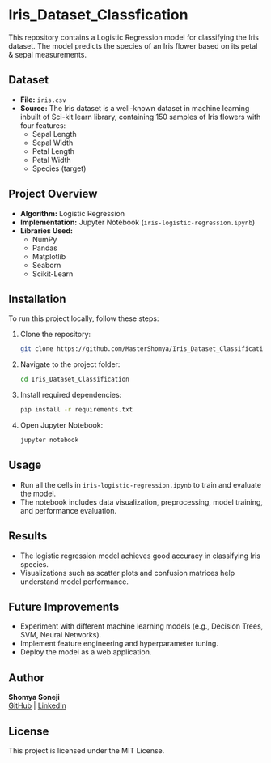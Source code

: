 # Iris_Dataset_Classfication

This repository contains a Logistic Regression model for classifying the Iris dataset. The model predicts the species of an Iris flower based on its petal & sepal measurements.

## Dataset
- **File:** `iris.csv`
- **Source:** The Iris dataset is a well-known dataset in machine learning inbuilt of Sci-kit learn library, containing 150 samples of Iris flowers with four features:
  - Sepal Length
  - Sepal Width
  - Petal Length
  - Petal Width
  - Species (target)

## Project Overview
- **Algorithm:** Logistic Regression
- **Implementation:** Jupyter Notebook (`iris-logistic-regression.ipynb`)
- **Libraries Used:**
  - NumPy
  - Pandas
  - Matplotlib
  - Seaborn
  - Scikit-Learn

## Installation
To run this project locally, follow these steps:

1. Clone the repository:
   ```bash
   git clone https://github.com/MasterShomya/Iris_Dataset_Classification.git
   ```

2. Navigate to the project folder:
   ```bash
   cd Iris_Dataset_Classification
   ```

3. Install required dependencies:
   ```bash
   pip install -r requirements.txt
   ```

4. Open Jupyter Notebook:
   ```bash
   jupyter notebook
   ```

## Usage
- Run all the cells in `iris-logistic-regression.ipynb` to train and evaluate the model.
- The notebook includes data visualization, preprocessing, model training, and performance evaluation.

## Results
- The logistic regression model achieves good accuracy in classifying Iris species.
- Visualizations such as scatter plots and confusion matrices help understand model performance.

## Future Improvements
- Experiment with different machine learning models (e.g., Decision Trees, SVM, Neural Networks).
- Implement feature engineering and hyperparameter tuning.
- Deploy the model as a web application.

## Author
**Shomya Soneji**  
[GitHub](https://github.com/MasterShomya) | [LinkedIn](https://www.linkedin.com/in/shomyasoneji)  

## License
This project is licensed under the MIT License.


